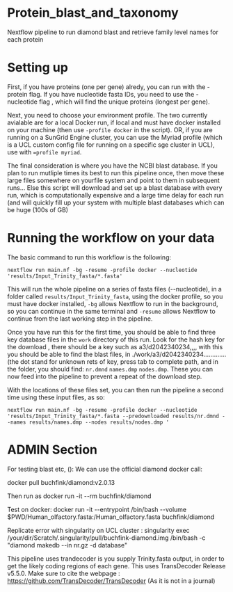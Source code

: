 # Protein_blast_and_taxonomy
Nextflow pipeline to run diamond blast and retrieve family level names for each protein

# Setting up

First, if you have proteins (one per gene) alredy, you can run with the -protein flag. If you have nucleotide fasta IDs, you need to use the -nucleotide flag , which will find the unique proteins (longest per gene).

Next, you need to choose your environment profile. The two currently avialable are for a local Docker run, if local and must have docker installed on your machine (then use `-profile docker` in the script). OR, if you are running on a SunGrid Engine cluster, you can use the Myriad profile (which is a UCL custom config file for running on a specific sge cluster in UCL), use with `=profile myriad`.

The final consideration is where you have the NCBI blast database. If you plan to run mutliple times its best to run this pipeline once, then move these large files somewhere on yourfile system and point to them in subsequent runs... Else this script will download and set up a blast database with every run, which is computationally expensive and a large time delay for each run (and will quickly fill up your system with multiple blast databases which can be huge (100s of GB)

# Running the workflow on your data

The basic command to run this workflow is the following:
```
nextflow run main.nf -bg -resume -profile docker --nucleotide 'results/Input_Trinity_fasta/*.fasta'
```

This will run the whole pipeline on a series of fasta files (--nucleotide), in a folder called `results/Input_Trinity_fasta`, using the docker profile, so you must have docker installed, `-bg` allows Nextflow to run in the background, so you can continue in the same terminal and `-resume` allows Nextflow to continue from the last working step in the pipeline. 

Once you have run this for the first time, you should be able to find three key database files in the `work` directory of this run. Look for the hash key for the download , there should be a key such as a3/d2042340234,,,, with this you should be able to find the blast files, in ./work/a3/d2042340234.............  (the dot stand for unknown rets of key, press tab to complete path, and in the folder, you should find: `nr.dmnd` `names.dmp` `nodes.dmp`. These you can now feed into the pipeline to prevent a repeat of the download step.

With the locations of these files set, you can then run the pipeline a second time using these input files, as so:

```
nextflow run main.nf -bg -resume -profile docker --nucleotide 'results/Input_Trinity_fasta/*.fasta --predownloaded results/nr.dmnd --names results/names.dmp --nodes results/nodes.dmp '
```




# ADMIN Section
For testing blast etc, ():
We can use the official diamond docker call:

docker pull buchfink/diamond:v2.0.13

Then run as docker run -it --rm buchfink/diamond 

Test on docker:
docker run -it --entrypoint /bin/bash --volume $PWD/Human_olfactory.fasta:/Human_olfactory.fasta buchfink/diamond 

Replicate error with singularity on UCL cluster :
singularity exec /your/dir/Scratch/.singularity/pull/buchfink-diamond.img /bin/bash -c "diamond makedb --in nr.gz -d database"


This pipeline uses trandecoder is you supply Trinity.fasta output, in order to get the likely coding regions of each gene. This uses TransDecoder Release v5.5.0. Make sure to cite the webpage : https://github.com/TransDecoder/TransDecoder (As it is not in a journal)
